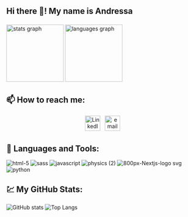 <h2 align="left">Hi there 👋! My name is Andressa</h2>

###

<div style="display: flex, justify-content: space-between, align-items: center">
  <img src="https://github-readme-stats.vercel.app/api?hide_title=false&hide_rank=false&show_icons=true&include_all_commits=true&count_private=true&disable_animations=false&theme=vue-dark&locale=pt-br&hide_border=false&username=andressagabrielle21" height="150" alt="stats graph"  />
  <img src="https://github-readme-stats.vercel.app/api/top-langs?locale=en&hide_title=false&layout=compact&card_width=320&langs_count=5&theme=vue-dark&hide_border=false&username=andressagabrielle21" height="150" alt="languages graph"  />
</div>

###

## 📫 How to reach me: 
<p align="center">
 <a href="https://www.linkedin.com/in/andressa-gabrielle-souza-611857138/" target="_blank" rel="noopener noreferrer"> <img src="https://images.vexels.com/media/users/3/137382/isolated/preview/c59b2807ea44f0d70f41ca73c61d281d-logotipo-do-iacute-cone-do-linkedin-by-vexels.png" alt="LinkedIn" height="40" style="vertical-align:top; margin:4px"></a>
 <a href="mailto:andressagss21@gmail.com"> <img src="https://www.logo.wine/a/logo/Gmail/Gmail-Logo.wine.svg" alt="email" height="40" style="vertical-align:top; margin:4px"></a>
</p>

## 🧰 Languages and Tools:
![html-5](https://user-images.githubusercontent.com/25774210/132143220-95cc9720-2e76-4479-a3f3-07fdb13ff83a.png)
![sass](https://user-images.githubusercontent.com/25774210/132143225-f835d64c-1beb-417b-801e-b7c8568ada03.png)
![javascript](https://user-images.githubusercontent.com/25774210/132143227-807db9f4-2f49-471f-a15d-ae3f9a53914a.png)
![physics (2)](https://user-images.githubusercontent.com/25774210/219975905-f4014b6b-ab3c-4f41-9939-34ca14269159.png)
![800px-Nextjs-logo svg](https://user-images.githubusercontent.com/25774210/219975912-bedd0056-bda2-4ecf-bef4-e10225e3fbb0.png)
![python](https://user-images.githubusercontent.com/25774210/132143228-ff595f10-f130-4d77-b0d8-de2582d1163c.png)





## 💹 My GitHub Stats: 
![GitHub stats](https://github-readme-stats.vercel.app/api?username=andressagabrielle21&show_icons=true&theme=dracula)                    ![Top Langs](https://github-readme-stats.vercel.app/api/top-langs/?username=andressagabrielle21&theme=nightowl)

